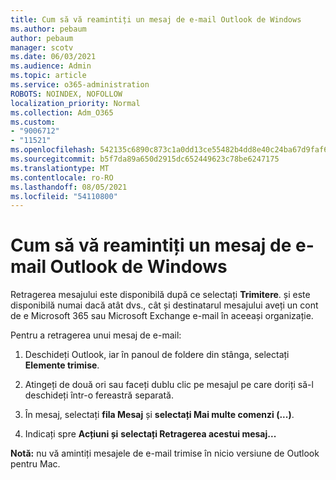 ```yaml
---
title: Cum să vă reamintiți un mesaj de e-mail Outlook de Windows
ms.author: pebaum
author: pebaum
manager: scotv
ms.date: 06/03/2021
ms.audience: Admin
ms.topic: article
ms.service: o365-administration
ROBOTS: NOINDEX, NOFOLLOW
localization_priority: Normal
ms.collection: Adm_O365
ms.custom:
- "9006712"
- "11521"
ms.openlocfilehash: 542135c6890c873c1a0dd13ce55482b4dd8e40c24ba67d9faf6bd10151de8302
ms.sourcegitcommit: b5f7da89a650d2915dc652449623c78be6247175
ms.translationtype: MT
ms.contentlocale: ro-RO
ms.lasthandoff: 08/05/2021
ms.locfileid: "54110800"
---
```

# <a name="how-to-recall-an-email-message-in-outlook-for-windows"></a>Cum să vă reamintiți un mesaj de e-mail Outlook de Windows

Retragerea mesajului este disponibilă după ce selectați **Trimitere**. și este disponibilă numai dacă atât dvs., cât și destinatarul mesajului aveți un cont de e Microsoft 365 sau Microsoft Exchange e-mail în aceeași organizație. 

Pentru a retragerea unui mesaj de e-mail:

1. Deschideți Outlook, iar în panoul de foldere din stânga, selectați **Elemente trimise**.

1. Atingeți de două ori sau faceți dublu clic pe mesajul pe care doriți să-l deschideți într-o fereastră separată.

1. În mesaj, selectați **fila Mesaj** și **selectați Mai multe comenzi (...)**.

1. Indicați spre **Acțiuni și** **selectați Retragerea acestui mesaj...**

**Notă:** nu vă amintiți mesajele de e-mail trimise în nicio versiune de Outlook pentru Mac.